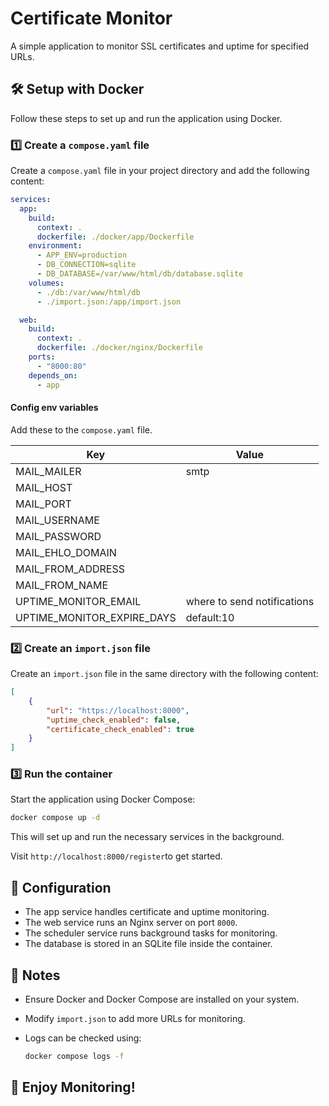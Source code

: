 # Certificate Monitor

A simple application to monitor SSL certificates and uptime for specified URLs.

## 🛠 Setup with Docker

Follow these steps to set up and run the application using Docker.

### 1️⃣ Create a `compose.yaml` file

Create a `compose.yaml` file in your project directory and add the following content:

```yaml
services:
  app:
    build:
      context: .
      dockerfile: ./docker/app/Dockerfile
    environment:
      - APP_ENV=production
      - DB_CONNECTION=sqlite
      - DB_DATABASE=/var/www/html/db/database.sqlite
    volumes:
      - ./db:/var/www/html/db
      - ./import.json:/app/import.json

  web:
    build:
      context: .
      dockerfile: ./docker/nginx/Dockerfile
    ports:
      - "8000:80"
    depends_on:
      - app
```

#### Config env variables 

Add these to the `compose.yaml` file.

| Key         | Value |
|-------------|-------|
| MAIL_MAILER | smtp  |
| MAIL_HOST   |       |
| MAIL_PORT   |       |
| MAIL_USERNAME |       |
| MAIL_PASSWORD |       |
| MAIL_EHLO_DOMAIN |       |
| MAIL_FROM_ADDRESS |       |
| MAIL_FROM_NAME |       |
| UPTIME_MONITOR_EMAIL | where to send notifications |
| UPTIME_MONITOR_EXPIRE_DAYS | default:10 |


### 2️⃣ Create an `import.json` file

Create an `import.json` file in the same directory with the following content:

```json
[
    {
        "url": "https://localhost:8000",
        "uptime_check_enabled": false,
        "certificate_check_enabled": true
    }
]
```

### 3️⃣ Run the container

Start the application using Docker Compose:

```sh
docker compose up -d
```

This will set up and run the necessary services in the background.

Visit `http://localhost:8000/register`to get started.

## 📝 Configuration

- The app service handles certificate and uptime monitoring.
- The web service runs an Nginx server on port `8000`.
- The scheduler service runs background tasks for monitoring.
- The database is stored in an SQLite file inside the container.

## 📌 Notes

- Ensure Docker and Docker Compose are installed on your system.
- Modify `import.json` to add more URLs for monitoring.
- Logs can be checked using:

  ```sh
  docker compose logs -f
  ```

## 🚀 Enjoy Monitoring!
